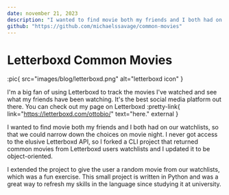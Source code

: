 ```yaml
---
date: november 21, 2023
description: "I wanted to find movie both my friends and I both had on our watchlists, so that we could narrow down the choices on movie night. I never got access to the elusive Letterboxd API, so I forked a CLI project that returned common movies from Letterboxd users watchlists and I updated it to be object-oriented."
github: "https://github.com/michaelssavage/common-movies"
---
```


# Letterboxd Common Movies

:pic{ src="images/blog/letterboxd.png" alt="letterboxd icon" }

I'm a big fan of using Letterboxd to track the movies I've watched and see what my friends have been watching. It's the best social media platform out there. You can check out my page on Letterboxd :pretty-link{ link="https://letterboxd.com/ottobio/" text="here." external }

I wanted to find movie both my friends and I both had on our watchlists, so that we could narrow down the choices on movie night. I never got access to the elusive Letterboxd API, so I forked a CLI project that returned common movies from Letterboxd users watchlists and I updated it to be object-oriented.

I extended the project to give the user a random movie from our watchlists, which was a fun exercise. This small project is written in Python and was a great way to refresh my skills in the language since studying it at university.

